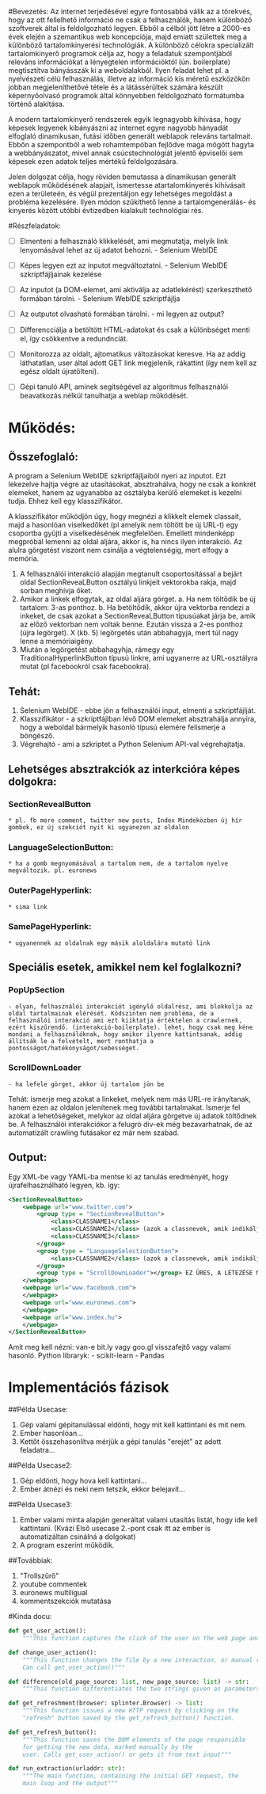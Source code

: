 #Bevezetés:
Az internet terjedésével egyre fontosabbá válik az a törekvés, hogy az ott fellelhető információ ne csak a felhasználók, hanem különböző szoftverek által is feldolgozható legyen. Ebből a célból jött létre a 2000-es évek elején a szemantikus web koncepciója, majd emiatt születtek meg a különböző tartalomkinyerési technológiák. A különböző célokra specializált tartalomkinyerő programok célja az, hogy a feladatuk szempontjából releváns információkat a lényegtelen információktól (ún. boilerplate) megtisztítva bányásszák ki a weboldalakból. Ilyen feladat lehet pl. a nyelvészeti célú felhasználás, illetve az információ kis méretű eszközökön jobban megjeleníthetővé tétele és a látássérültek számára készült képernyőolvasó programok által könnyebben feldolgozható formátumba történő alakítása.

A modern tartalomkinyerő rendszerek egyik legnagyobb kihívása, hogy képesek legyenek kibányászni az internet egyre nagyobb hányadát elfoglaló dinamikusan, futási időben generált weblapok releváns tartalmait. Ebbőn a szempontból a web rohamtempóban fejlődve maga mögött hagyta a webbányászatot, mivel annak csúcstechnológiát jelentő épviselői sem képesek ezen adatok teljes mértékű feldolgozására.

Jelen dolgozat célja, hogy röviden bemutassa a dinamikusan generált weblapok működésének alapjait, ismertesse atartalomkinyerés kihívásait ezen a területeén, és végül prezentáljon egy lehetséges megoldást a probléma kezelésére. Ilyen módon szűkíthető lenne a tartalomgenerálás- és kinyerés között utóbbi évtizedben kialakult technológiai rés.


#Részfeladatok:
- [ ] Elmenteni a felhasználó klikkelését, ami megmutatja, melyik link lenyomásával lehet az új adatot behozni. - Selenium WebIDE
- [ ] Képes legyen ezt az inputot megváltoztatni. - Selenium WebIDE szkriptfájljainak kezelése
- [ ] Az inputot (a DOM-elemet, ami aktiválja az adatlekérést) szerkeszthető formában tárolni. - Selenium WebIDE szkriptfájlja
- [ ] Az outputot olvasható formában tárolni. - mi legyen az output?

- [ ] Differencciálja a betöltött HTML-adatokat és csak a különbséget menti el, így csökkentve a redundnciát.
- [ ] Monitorozza az oldalt, ajtomatikus változásokat keresve. Ha az addig láthatatlan, user által adott GET link megjelenik, rákattint (így nem kell az egész oldalt újratölteni).
- [ ] Gépi tanuló API, aminek segítségével az algoritmus felhasználói beavatkozás nélkül tanulhatja a weblap működését.

# Működés:

## Összefoglaló:
A program a Selenium WebIDE szkriptfájljaiból nyeri az inputot. Ezt lekezelve hajtja végre az utasításokat, absztrahálva, hogy ne csak a konkrét elemeket, hanem az ugyanabba az osztályba kerülő elemeket is kezelni tudja. Ehhez kell egy klasszifikátor.

A klasszifikátor működjön úgy, hogy megnézi a klikkelt elemek classait, majd a hasonlóan viselkedőkét (pl amelyik nem töltött be új URL-t) egy csoportba gyűjti a viselkedésének megfelelően. Emellett mindenképp megpróbál lemenni az oldal aljára, akkor is, ha nincs ilyen interakció. Az alulra görgetést viszont nem csinálja a végtelenségig, mert elfogy a memória.

1. A felhasználói interakció alapján megtanult csoportosítással a bejárt oldal SectionReveaLButton osztályú linkjeit vektorokba rakja, majd sorban meghívja őket.
2. Amikor a linkek elfogytak, az oldal aljára görget. 
    a. Ha nem töltődik be új tartalom: 3-as ponthoz.
    b. Ha betöltődik, akkor újra vektorba rendezi a inkeket, de csak azokat a SectionReveaLButton típusúakat járja be, amik az előző vektorban nem voltak benne. Ezután vissza a 2-es ponthoz (újra legörget). X (kb. 5) legörgetés után abbahagyja, mert túl nagy lenne a memóriaigény.
3.  Miután a legörgetést abbahagyhja, rámegy egy TraditionalHyperlinkButton típusú linkre, ami ugyanerre az URL-osztályra mutat (pl facebookról csak facebookra).

## Tehát:
1. Selenium WebIDE - ebbe jön a felhasználói input, elmenti a szkriptfájlját.
2. Klasszifikátor - a szkriptfájlban lévő DOM elemeket absztrahálja annyira, hogy a weboldal bármelyik hasonló típusú elemére felismerje a böngésző.
3. Végrehajtó - ami a szkriptet a Python Selenium API-val végrehajtatja.

## Lehetséges absztrakciók az interkcióra képes dolgokra:
### SectionRevealButton
    * pl. fb more comment, twitter new posts, Index Mindeközben új hír gombok, ez új szekciót nyit ki ugyanezen az oldalon
### LanguageSelectionButton:
    * ha a gomb megnyomásával a tartalom nem, de a tartalom nyelve megváltozik. pl. euronews
### OuterPageHyperlink:
    * sima link
### SamePageHyperlink:
    * ugyanennek az oldalnak egy másik aloldalára mutató link

## Speciális esetek, amikkel nem kel foglalkozni?
### PopUpSection
    - olyan, felhasználói interakciót igénylő oldalrész, ami blokkolja az oldal tartalmainak elérését. Kódszinten nem probléma, de a felhasználói interakció ami ezt kiiktatja értéktelen a crawlernek, ezért kiszűrendő. (interakció-boilerplate). lehet, hogy csak meg kéne mondani a felhasználóknak, hogy amikor ilyenre kattintsanak, addig állítsák le a felvételt, mert ronthatja a pontosságot/hatékonyságot/sebességet.
### ScrollDownLoader
    - ha lefele görget, akkor új tartalom jön be

Tehát: ismerje meg azokat a linkeket, melyek nem más URL-re irányítanak, hanem ezen az oldalon jelenítenek meg további tartalmakat. 
Ismerje fel azokat a lehetőségeket, melykor az oldal aljára görgetve új adatok töltődnek be. A felhasználói interakciókor a felugró div-ek még bezavarhatnak, de az automatizált crawling futásakor ez már nem szabad.

## Output:
Egy XML-be vagy YAML-ba mentse ki az tanulás eredményét, hogy újrafelhasználható legyen, kb. így:
```XML
<SectionRevealButton>
    <webpage url="www.twitter.com">
        <group type = "SectionRevealButton">
            <class>CLASSNAME1</class>
            <class>CLASSNAME2</class> (azok a classnevek, amik indikálják a tanulás alapján, hogy ebbe a csoportba tartozik)
            <class>CLASSNAME3</class>
        </group>
        <group type = "LanguageSelectionButton">
            <class>CLASSNAME2</class> (azok a classnevek, amik indikálják a tanulás alapján, hogy ebbe a csoportba tartozik)
        </group>
        <group type = "ScrollDownLoader"></group> EZ ÜRES, A LÉTEZÉSE MÁR AZT JELENTI, HOGY HA LEGÖRGETEK, JÖN ÚJ ADAT
    </webpage>
    <webpage url="www.facebook.com">
    </webpage>
    <webpage url="www.euronews.com">
    </webpage>
    <webpage url="www.index.hu">
    </webpage>
</SectionRevealButton>
```
Amit meg kell nézni: van-e bit.ly vagy goo.gl visszafejtő vagy valami hasonló.
Python libraryk:
    - scikit-learn
    - Pandas

# Implementációs fázisok
##Példa Usecase:
1. Gép valami gépitanulással eldönti, hogy mit kell kattintani és mit nem.
2. Ember hasonlóan...
3. Kettőt összehasonlítva mérjük a gépi tanulás "erejét" az adott feladatra...

##Példa Usecase2:
1. Gép eldönti, hogy hova kell kattintani...
2. Ember átnézi és neki nem tetszik, ekkor belejavít...

##Példa Usecase3:
1. Ember valami minta alapján generáltat valami utasítás listát, hogy ide kell kattintani. (Kvázi Első usecase 2.-pont csak itt az ember is automatizáltan csinálná a dolgokat)
2. A program eszerint működik.

##Továbbiak:

1. "Trollszűrő"
2. youtube commentek
3. euronews multiligual
4. kommentszekciók mutatása

#Kinda docu:
```python
def get_user_action():
    """This function captures the click of the user on the web page and stores it in a file."""
```
```python
def change_user_action():
    """This function changes the file by a new interaction, or manual rewriting.
    Can call get_user_action()"""
```
```python
def difference(old_page_source: list, new_page_source: list) -> str:
    """This function differentiates the two strings given as parameters.
```
```python
def get_refreshment(browser: splinter.Browser) -> list:
    """This function issues a new HTTP request by clicking on the
    "refresh" button saved by the get_refresh_button() function.
```
```python
def get_refresh_button():
    """This function saves the DOM elements of the page responsible
    for getting the new data, marked manually by the
    user. Calls get_user_action() or gets it from text input"""
```
```python
def run_extraction(urladdr: str):
    """The main function, containing the initial GET request, the
    main loop and the output"""
```